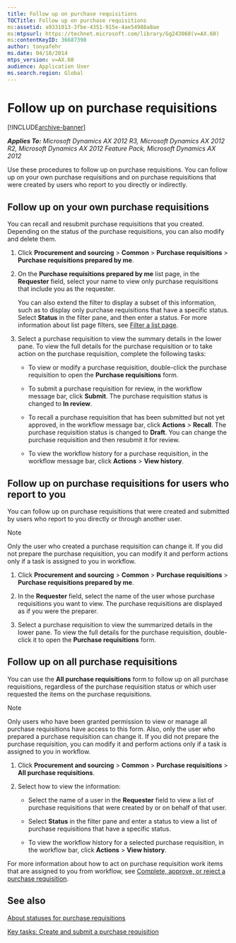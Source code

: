 ```yaml
---
title: Follow up on purchase requisitions
TOCTitle: Follow up on purchase requisitions
ms:assetid: a9331013-3fbe-4351-915e-4ae54988a8ae
ms:mtpsurl: https://technet.microsoft.com/library/Gg243068(v=AX.60)
ms:contentKeyID: 36687398
author: tonyafehr
ms.date: 04/18/2014
mtps_version: v=AX.60
audience: Application User
ms.search.region: Global
---
```


# Follow up on purchase requisitions 


[!INCLUDE[archive-banner](includes/archive-banner.md)]


_**Applies To:** Microsoft Dynamics AX 2012 R3, Microsoft Dynamics AX 2012 R2, Microsoft Dynamics AX 2012 Feature Pack, Microsoft Dynamics AX 2012_

Use these procedures to follow up on purchase requisitions. You can follow up on your own purchase requisitions and on purchase requisitions that were created by users who report to you directly or indirectly.

## Follow up on your own purchase requisitions

You can recall and resubmit purchase requisitions that you created. Depending on the status of the purchase requisitions, you can also modify and delete them.

1.  Click **Procurement and sourcing** \> **Common** \> **Purchase requisitions** \> **Purchase requisitions prepared by me**.

2.  On the **Purchase requisitions prepared by me** list page, in the **Requester** field, select your name to view only purchase requisitions that include you as the requester.
    
    You can also extend the filter to display a subset of this information, such as to display only purchase requisitions that have a specific status. Select **Status** in the filter pane, and then enter a status. For more information about list page filters, see [Filter a list page](filter-a-list-page.md).

3.  Select a purchase requisition to view the summary details in the lower pane. To view the full details for the purchase requisition or to take action on the purchase requisition, complete the following tasks:
    
      - To view or modify a purchase requisition, double-click the purchase requisition to open the **Purchase requisitions** form.
    
      - To submit a purchase requisition for review, in the workflow message bar, click **Submit**. The purchase requisition status is changed to **In review**.
    
      - To recall a purchase requisition that has been submitted but not yet approved, in the workflow message bar, click **Actions** \> **Recall**. The purchase requisition status is changed to **Draft**. You can change the purchase requisition and then resubmit it for review.
    
      - To view the workflow history for a purchase requisition, in the workflow message bar, click **Actions** \> **View history**.

## Follow up on purchase requisitions for users who report to you

You can follow up on purchase requisitions that were created and submitted by users who report to you directly or through another user.


> [!NOTE]
> <P>Only the user who created a purchase requisition can change it. If you did not prepare the purchase requisition, you can modify it and perform actions only if a task is assigned to you in workflow.</P>



1.  Click **Procurement and sourcing** \> **Common** \> **Purchase requisitions** \> **Purchase requisitions prepared by me**.

2.  In the **Requester** field, select the name of the user whose purchase requisitions you want to view. The purchase requisitions are displayed as if you were the preparer.

3.  Select a purchase requisition to view the summarized details in the lower pane. To view the full details for the purchase requisition, double-click it to open the **Purchase requisitions** form.

## Follow up on all purchase requisitions

You can use the **All purchase requisitions** form to follow up on all purchase requisitions, regardless of the purchase requisition status or which user requested the items on the purchase requisitions.


> [!NOTE]
> <P>Only users who have been granted permission to view or manage all purchase requisitions have access to this form. Also, only the user who prepared a purchase requisition can change it. If you did not prepare the purchase requisition, you can modify it and perform actions only if a task is assigned to you in workflow.</P>



1.  Click **Procurement and sourcing** \> **Common** \> **Purchase requisitions** \> **All purchase requisitions**.

2.  Select how to view the information:
    
      - Select the name of a user in the **Requester** field to view a list of purchase requisitions that were created by or on behalf of that user.
    
      - Select **Status** in the filter pane and enter a status to view a list of purchase requisitions that have a specific status.
    
      - To view the workflow history for a selected purchase requisition, in the workflow bar, click **Actions** \> **View history**.

For more information about how to act on purchase requisition work items that are assigned to you from workflow, see [Complete, approve, or reject a purchase requisition](complete-approve-or-reject-a-purchase-requisition.md).

## See also

[About statuses for purchase requisitions](about-statuses-for-purchase-requisitions.md)

[Key tasks: Create and submit a purchase requisition](key-tasks-create-and-submit-a-purchase-requisition.md)

  


